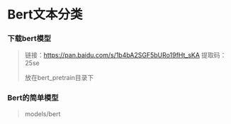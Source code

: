 # Bert文本分类

### 下载bert模型

> 链接：https://pan.baidu.com/s/1b4bA2SGF5bURo19fHt_sKA 
> 提取码：25se
>
> 放在bert_pretrain目录下

### Bert的简单模型

> models/bert